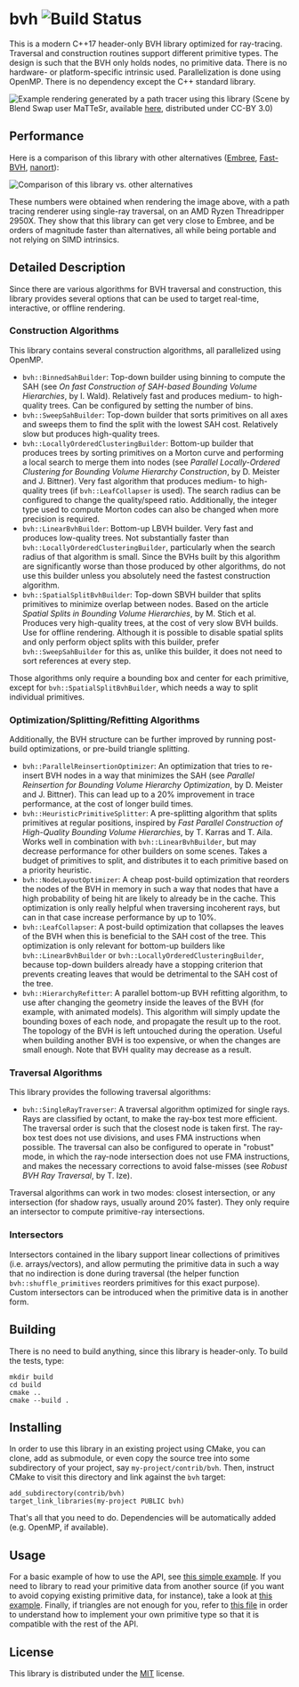 # bvh ![Build Status](https://github.com/madmann91/bvh/workflows/build-and-test/badge.svg)


This is a modern C++17 header-only BVH library optimized for ray-tracing. Traversal and
construction routines support different primitive types. The design is such that the
BVH only holds nodes, no primitive data. There is no hardware- or platform-specific
intrinsic used. Parallelization is done using OpenMP. There is no dependency
except the C++ standard library.

![Example rendering generated by a path tracer using this library](render.jpg)
(Scene by Blend Swap user MaTTeSr, available [here](https://www.blendswap.com/blend/18762), distributed under CC-BY 3.0)

## Performance

Here is a comparison of this library with other alternatives ([Embree](https://github.com/embree/embree), [Fast-BVH](https://github.com/brandonpelfrey/Fast-BVH), [nanort](https://github.com/lighttransport/nanort)):

![Comparison of this library vs. other alternatives](chart.png)

These numbers were obtained when rendering the image above, with a path tracing renderer
using single-ray traversal, on an AMD Ryzen Threadripper 2950X. They show that this library
can get very close to Embree, and be orders of magnitude faster than alternatives, all while
being portable and not relying on SIMD intrinsics.

## Detailed Description

Since there are various algorithms for BVH traversal and construction, this library provides
several options that can be used to target real-time, interactive, or offline rendering.

### Construction Algorithms

This library contains several construction algorithms, all parallelized using OpenMP.

 - `bvh::BinnedSahBuilder`: Top-down builder using binning to compute the SAH (see
   _On fast Construction of SAH-based Bounding Volume Hierarchies_, by I. Wald). Relatively fast
   and produces medium- to high-quality trees. Can be configured by setting the number of bins.
 - `bvh::SweepSahBuilder`: Top-down builder that sorts primitives on all axes and sweeps them
   to find the split with the lowest SAH cost. Relatively slow but produces high-quality trees.
 - `bvh::LocallyOrderedClusteringBuilder`: Bottom-up builder that produces trees by sorting
   primitives on a Morton curve and performing a local search to merge them into nodes (see
   _Parallel Locally-Ordered Clustering for Bounding Volume Hierarchy Construction_,
   by D. Meister and J. Bittner). Very fast algorithm that produces medium- to high-quality
   trees (if `bvh::LeafCollapser` is used). The search radius can be configured to change the
   quality/speed ratio. Additionally, the integer type used to compute Morton codes can also be
   changed when more precision is required.
 - `bvh::LinearBvhBuilder`: Bottom-up LBVH builder. Very fast and produces low-quality trees.
   Not substantially faster than `bvh::LocallyOrderedClusteringBuilder`, particularly when the
   search radius of that algorithm is small. Since the BVHs built by this algorithm are significantly
   worse than those produced by other algorithms, do not use this builder unless you absolutely
   need the fastest construction algorithm.
 - `bvh::SpatialSplitBvhBuilder`: Top-down SBVH builder that splits primitives to minimize overlap
   between nodes. Based on the article _Spatial Splits in Bounding Volume Hierarchies_, by M. Stich et al.
   Produces very high-quality trees, at the cost of very slow BVH builds. Use for offline rendering.
   Although it is possible to disable spatial splits and only perform object splits with this builder,
   prefer `bvh::SweepSahBuilder` for this as, unlike this builder, it does not need to sort references
   at every step.

Those algorithms only require a bounding box and center for each primitive, except for
`bvh::SpatialSplitBvhBuilder`, which needs a way to split individual primitives.

### Optimization/Splitting/Refitting Algorithms

Additionally, the BVH structure can be further improved by running post-build optimizations,
or pre-build triangle splitting.

 - `bvh::ParallelReinsertionOptimizer`: An optimization that tries to re-insert BVH nodes
   in a way that minimizes the SAH (see _Parallel Reinsertion for Bounding Volume Hierarchy Optimization_,
   by D. Meister and J. Bittner). This can lead up to a 20% improvement in trace performance,
   at the cost of longer build times.
 - `bvh::HeuristicPrimitiveSplitter`: A pre-splitting algorithm that splits primitives at regular
   positions, inspired by _Fast Parallel Construction of High-Quality Bounding Volume Hierarchies_,
   by T. Karras and T. Aila. Works well in combination with `bvh::LinearBvhBuilder`, but may
   decrease performance for other builders on some scenes. Takes a budget of primitives to split,
   and distributes it to each primitive based on a priority heuristic.
 - `bvh::NodeLayoutOptimizer`: A cheap post-build optimization that reorders the nodes of the BVH in
   memory in such a way that nodes that have a high probability of being hit are likely to already be
   in the cache. This optimization is only really helpful when traversing incoherent rays, but can in
   that case increase performance by up to 10%.
 - `bvh::LeafCollapser`: A post-build optimization that collapses the leaves of the BVH when this is
   beneficial to the SAH cost of the tree. This optimization is only relevant for bottom-up builders
   like `bvh::LinearBvhBuilder` or `bvh::LocallyOrderedClusteringBuilder`, because top-down builders
   already have a stopping criterion that prevents creating leaves that would be detrimental to the
   SAH cost of the tree.
 - `bvh::HierarchyRefitter`: A parallel bottom-up BVH refitting algorithm, to use after changing the
   geometry inside the leaves of the BVH (for example, with animated models). This algorithm will
   simply update the bounding boxes of each node, and propagate the result up to the root. The topology
   of the BVH is left untouched during the operation. Useful when building another BVH is too expensive,
   or when the changes are small enough. Note that BVH quality may decrease as a result.

### Traversal Algorithms

This library provides the following traversal algorithms:

 - `bvh::SingleRayTraverser`: A traversal algorithm optimized for single rays.
    Rays are classified by octant, to make the ray-box test more efficient. The
    traversal order is such that the closest node is taken first. The ray-box
    test does not use divisions, and uses FMA instructions when possible. The
    traversal can also be configured to operate in "robust" mode, in which the
    ray-node intersection does not use FMA instructions, and makes the necessary
    corrections to avoid false-misses (see _Robust BVH Ray Traversal_, by T. Ize).
    
Traversal algorithms can work in two modes: closest intersection,
or any intersection (for shadow rays, usually around 20% faster).
They only require an intersector to compute primitive-ray intersections.

### Intersectors

Intersectors contained in the libary support linear collections of primitives (i.e. arrays/vectors),
and allow permuting the primitive data in such a way that no indirection is done during traversal
(the helper function `bvh::shuffle_primitives` reorders primitives for this exact purpose).
Custom intersectors can be introduced when the primitive data is in another form.

## Building

There is no need to build anything, since this library is header-only.
To build the tests, type:

    mkdir build
    cd build
    cmake ..
    cmake --build .

## Installing

In order to use this library in an existing project using CMake, you can clone, add as submodule, or
even copy the source tree into some subdirectory of your project, say `my-project/contrib/bvh`.
Then, instruct CMake to visit this directory and link against the `bvh` target:

    add_subdirectory(contrib/bvh)
    target_link_libraries(my-project PUBLIC bvh)

That's all that you need to do. Dependencies will be automatically added (e.g. OpenMP, if available).

## Usage

For a basic example of how to use the API, see [this simple example](test/simple_example.cpp).
If you need to library to read your primitive data from another source (if you want to avoid
copying existing primitive data, for instance), take a look at [this example](test/custom_intersector.cpp).
Finally, if triangles are not enough for you, refer to [this file](test/custom_primitive.cpp)
in order to understand how to implement your own primitive type so that it is compatible
with the rest of the API.

## License

This library is distributed under the [MIT](LICENSE.txt) license.

